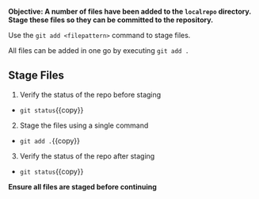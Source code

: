 **Objective: A number of files have been added to the `localrepo` directory. Stage these files so they can be committed to the repository.**

Use the `git add <filepattern>` command to stage files.

All files can be added in one go by executing `git add .`

## Stage Files

1. Verify the status of the repo before staging
 * `git status`{{copy}}
2. Stage the files using a single command
 * `git add .`{{copy}}
3. Verify the status of the repo after staging
 * `git status`{{copy}}

**Ensure all files are staged before continuing**
